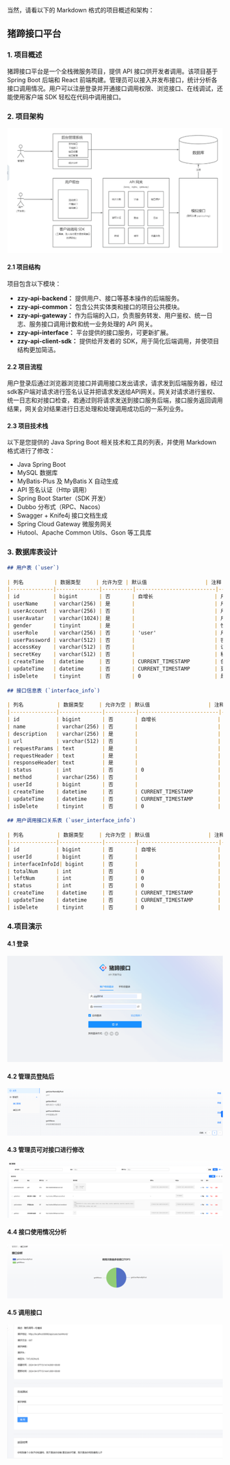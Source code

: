 当然，请看以下的 Markdown 格式的项目概述和架构：

## 猪蹄接口平台

### 1. 项目概述

猪蹄接口平台是一个全栈微服务项目，提供 API 接口供开发者调用。该项目基于 Spring Boot 后端和 React 前端构建。管理员可以接入并发布接口，统计分析各接口调用情况。用户可以注册登录并开通接口调用权限、浏览接口、在线调试，还能使用客户端 SDK 轻松在代码中调用接口。

### 2. 项目架构
![](image/img.png)
#### 2.1 项目结构

项目包含以下模块：

- **zzy-api-backend：** 提供用户、接口等基本操作的后端服务。
- **zzy-api-common：** 包含公共实体类和接口的项目公共模块。
- **zzy-api-gateway：** 作为后端的入口，负责服务转发、用户鉴权、统一日志、服务接口调用计数和统一业务处理的 API 网关。
- **zzy-api-interface：** 平台提供的接口服务，可更新扩展。
- **zzy-api-client-sdk：** 提供给开发者的 SDK，用于简化后端调用，并使项目结构更加简洁。

#### 2.2 项目流程

用户登录后通过浏览器浏览接口并调用接口发出请求，请求发到后端服务器，经过sdk客户端对请求进行签名认证并把请求发送给API网关。网关对请求进行鉴权、统一日志和对接口检查，若通过则将请求发送到接口服务后端，接口服务返回调用结果，网关会对结果进行日志处理和处理调用成功后的一系列业务。

#### 2.3 项目技术栈

以下是您提供的 Java Spring Boot 相关技术和工具的列表，并使用 Markdown 格式进行了修改：

- Java Spring Boot
- MySQL 数据库
- MyBatis-Plus 及 MyBatis X 自动生成
- API 签名认证（Http 调用）
- Spring Boot Starter（SDK 开发）
- Dubbo 分布式（RPC、Nacos）
- Swagger + Knife4j 接口文档生成
- Spring Cloud Gateway 微服务网关
- Hutool、Apache Common Utils、Gson 等工具库 

### 3. 数据库表设计

```markdown
## 用户表 (`user`)

| 列名          | 数据类型     | 允许为空 | 默认值                   | 注释                     |
|--------------|--------------|----------|--------------------------|--------------------------|
| id           | bigint       | 否       | 自增长                    | 用户唯一标识              |
| userName     | varchar(256) | 是       |                          | 用户昵称                  |
| userAccount  | varchar(256) | 否       |                          | 用户账号                  |
| userAvatar   | varchar(1024)| 是       |                          | 用户头像                  |
| gender       | tinyint      | 是       |                          | 性别                      |
| userRole     | varchar(256) | 否       | 'user'                   | 用户角色                  |
| userPassword | varchar(512) | 否       |                          | 密码                      |
| accessKey    | varchar(512) | 否       |                          | 访问密钥                  |
| secretKey    | varchar(512) | 否       |                          | 秘密密钥                  |
| createTime   | datetime     | 否       | CURRENT_TIMESTAMP        | 创建时间                  |
| updateTime   | datetime     | 否       | CURRENT_TIMESTAMP        | 更新时间                  |
| isDelete     | tinyint      | 否       | 0                        | 是否删除                  |

## 接口信息表 (`interface_info`)

| 列名           | 数据类型     | 允许为空 | 默认值                   | 注释                     |
|---------------|--------------|----------|--------------------------|--------------------------|
| id            | bigint       | 否       | 自增长                    | 接口唯一标识              |
| name          | varchar(256) | 否       |                          | 接口名称                  |
| description   | varchar(256) | 是       |                          | 描述                      |
| url           | varchar(512) | 否       |                          | 接口地址                  |
| requestParams | text         | 是       |                          | 请求参数                  |
| requestHeader | text         | 是       |                          | 请求头                    |
| responseHeader| text         | 是       |                          | 响应头                    |
| status        | int          | 否       | 0                        | 接口状态                  |
| method        | varchar(256) | 否       |                          | 请求类型                  |
| userId        | bigint       | 否       |                          | 创建人                    |
| createTime    | datetime     | 否       | CURRENT_TIMESTAMP        | 创建时间                  |
| updateTime    | datetime     | 否       | CURRENT_TIMESTAMP        | 更新时间                  |
| isDelete      | tinyint      | 否       | 0                        | 是否删除                  |

## 用户调用接口关系表 (`user_interface_info`)

| 列名           | 数据类型     | 允许为空 | 默认值                   | 注释                     |
|---------------|--------------|----------|--------------------------|--------------------------|
| id            | bigint       | 否       | 自增长                    | 关系唯一标识              |
| userId        | bigint       | 否       |                          | 调用用户 id              |
| interfaceInfoId| bigint      | 否       |                          | 接口 id                  |
| totalNum      | int          | 否       | 0                        | 总调用次数                |
| leftNum       | int          | 否       | 0                        | 剩余调用次数              |
| status        | int          | 否       | 0                        | 状态                      |
| createTime    | datetime     | 否       | CURRENT_TIMESTAMP        | 创建时间                  |
| updateTime    | datetime     | 否       | CURRENT_TIMESTAMP        | 更新时间                  |
| isDelete      | tinyint      | 否       | 0                        | 是否删除                  |
```


### 4.项目演示
#### 4.1 登录
![](image/img_1.png)

#### 4.2 管理员登陆后
![](image/img_2.png)

#### 4.3 管理员可对接口进行修改

![](image/img_6.png)
#### 4.4 接口使用情况分析
![](image/img_5.png)

#### 4.5 调用接口
![](image/img_7.png)
